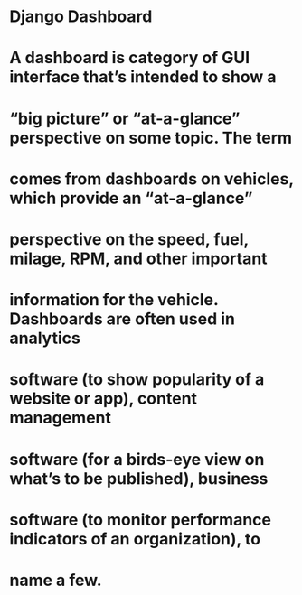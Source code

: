 # Django Dashboard 
# A dashboard is category of GUI interface that’s intended to show a
# “big picture” or “at-a-glance” perspective on some topic. The term
# comes from dashboards on vehicles, which provide an “at-a-glance”
# perspective on the speed, fuel, milage, RPM, and other important
# information for the vehicle. Dashboards are often used in analytics
# software (to show popularity of a website or app), content management
# software (for a birds-eye view on what’s to be published), business
# software (to monitor performance indicators of an organization), to
# name a few.

